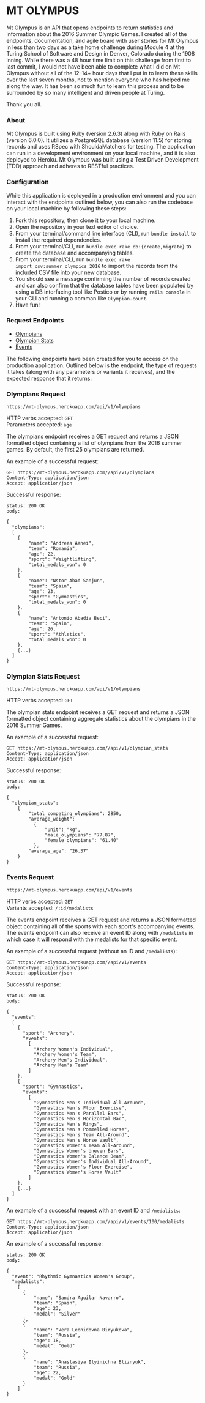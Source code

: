 # MT OLYMPUS

Mt Olympus is an API that opens endpoints to return statistics and information about the 2016 Summer Olympic Games. I created all of the endpoints, documentation, and agile board with user stories for Mt Olympus in less than two days as a take home challenge during Module 4 at the Turing School of Software and Design in Denver, Colorado during the 1908 inning. While there was a 48 hour time limit on this challenge from first to last commit, I would not have been able to complete what I did on Mt Olympus without all of the 12-14+ hour days that I put in to learn these skills over the last seven months, not to mention everyone who has helped me along the way. It has been so much fun to learn this process and to be surrounded by so many intelligent and driven people at Turing.

Thank you all.

### About

Mt Olympus is built using Ruby (version 2.6.3) along with Ruby on Rails (version 6.0.0). It utilizes a PostgreSQL database (version 11.5) for storing records and uses RSpec with ShouldaMatchers for testing. The application can run in a development environment on your local machine, and it is also deployed to Heroku. Mt Olympus was built using a Test Driven Development (TDD) approach and adheres to RESTful practices.

### Configuration

While this application is deployed in a production environment and you can interact with the endpoints outlined below, you can also run the codebase on your local machine by following these steps:
1. Fork this repository, then clone it to your local machine.
1. Open the repository in your text editor of choice.
1. From your terminal/command line interface (CLI), run `bundle install` to install the required dependencies.
1. From your terminal/CLI, run `bundle exec rake db:{create,migrate}` to create the database and accompanying tables.
1. From your terminal/CLI, run `bundle exec rake import_csv:summer_olympics_2016` to import the records from the included CSV file into your new database.
1. You should see a message confirming the number of records created and can also confirm that the database tables have been populated by using a DB interfacing tool like Postico or by running `rails console` in your CLI and running a comman like `Olympian.count`.
1. Have fun!

### Request Endpoints
+ [Olympians](#olympians)
+ [Olympian Stats](#olympian_stats)
+ [Events](#events)

The following endpoints have been created for you to access on the production application. Outlined below is the endpoint, the type of requests it takes (along with any parameters or variants it receives), and the expected response that it returns.

### <a name="olympians"></a>Olympians Request
`https://mt-olympus.herokuapp.com/api/v1/olympians`

HTTP verbs accepted: `GET`  
Parameters accepted: `age`

The olympians endpoint receives a GET request and returns a JSON formatted object containing a list of olympians from the 2016 summer games. By default, the first 25 olympians are returned.

An example of a successful request:
```
GET https://mt-olympus.herokuapp.com//api/v1/olympians
Content-Type: application/json
Accept: application/json
```
Successful response:
```
status: 200 OK
body:

{
  "olympians":
  [
    {
        "name": "Andreea Aanei",
        "team": "Romania",
        "age": 22,
        "sport": "Weightlifting",
        "total_medals_won": 0
    },
    {
        "name": "Nstor Abad Sanjun",
        "team": "Spain",
        "age": 23,
        "sport": "Gymnastics",
        "total_medals_won": 0
    },
    {
        "name": "Antonio Abadia Beci",
        "team": "Spain",
        "age": 26,
        "sport": "Athletics",
        "total_medals_won": 0
    },
    {...}
  ]
}
```

### <a name="olympian_stats"></a>Olympian Stats Request
`https://mt-olympus.herokuapp.com/api/v1/olympians`

HTTP verbs accepted: `GET`

The olympian stats endpoint receives a GET request and returns a JSON formatted object containing aggregate statistics about the olympians in the 2016 Summer Games.

An example of a successful request:
```
GET https://mt-olympus.herokuapp.com//api/v1/olympian_stats
Content-Type: application/json
Accept: application/json
```
Successful response:
```
status: 200 OK
body:

{
  "olympian_stats":
    {
        "total_competing_olympians": 2850,
        "average_weight":
          {
              "unit": "kg",
              "male_olympians": "77.87",
              "female_olympians": "61.40"
          },
        "average_age": "26.37"
    }
}
```

### <a name="events"></a>Events Request
`https://mt-olympus.herokuapp.com/api/v1/events`

HTTP verbs accepted: `GET`   
Variants accepted: `/:id/medalists`

The events endpoint receives a GET request and returns a JSON formatted object containing all of the sports with each sport's accompanying events. The events endpoint can also receive an event ID along with `/medalists` in which case it will respond with the medalists for that specific event.

An example of a successful request (without an ID and `/medalists`):
```
GET https://mt-olympus.herokuapp.com//api/v1/events
Content-Type: application/json
Accept: application/json
```
Successful response:
```
status: 200 OK
body:

{
  "events":
  [
    {
      "sport": "Archery",
      "events":
        [
          "Archery Women's Individual",
          "Archery Women's Team",
          "Archery Men's Individual",
          "Archery Men's Team"
        ]
    },
    {
      "sport": "Gymnastics",
      "events":
        [
          "Gymnastics Men's Individual All-Around",
          "Gymnastics Men's Floor Exercise",
          "Gymnastics Men's Parallel Bars",
          "Gymnastics Men's Horizontal Bar",
          "Gymnastics Men's Rings",
          "Gymnastics Men's Pommelled Horse",
          "Gymnastics Men's Team All-Around",
          "Gymnastics Men's Horse Vault",
          "Gymnastics Women's Team All-Around",
          "Gymnastics Women's Uneven Bars",
          "Gymnastics Women's Balance Beam",
          "Gymnastics Women's Individual All-Around",
          "Gymnastics Women's Floor Exercise",
          "Gymnastics Women's Horse Vault"
        ]
    },
    {...}
  ]
}
```
An example of a successful request with an event ID and `/medalists`:
```
GET https://mt-olympus.herokuapp.com//api/v1/events/100/medalists
Content-Type: application/json
Accept: application/json
```
An example of a successful response:
```
status: 200 OK
body:

{
  "event": "Rhythmic Gymnastics Women's Group",
  "medalists":
    [
      {
          "name": "Sandra Aguilar Navarro",
          "team": "Spain",
          "age": 23,
          "medal": "Silver"
      },
      {
          "name": "Vera Leonidovna Biryukova",
          "team": "Russia",
          "age": 18,
          "medal": "Gold"
      },
      {
          "name": "Anastasiya Ilyinichna Bliznyuk",
          "team": "Russia",
          "age": 22,
          "medal": "Gold"
      }
    ]
}
```
